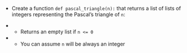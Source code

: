 - Create a function `def pascal_triangle(n):` that returns a list of lists of integers representing the Pascal’s triangle of `n`:
+ * Returns an empty list if `n <= 0`
+ * You can assume `n` will be always an integer
